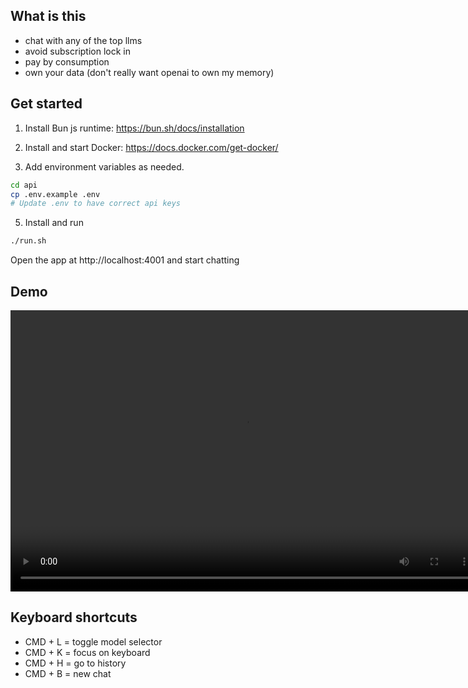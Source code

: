 ## What is this

- chat with any of the top llms
- avoid subscription lock in
- pay by consumption
- own your data (don't really want openai to own my memory)

## Get started

1. Install Bun js runtime: https://bun.sh/docs/installation
2. Install and start Docker: https://docs.docker.com/get-docker/

3. Add environment variables as needed.

```bash
cd api
cp .env.example .env
# Update .env to have correct api keys
```

5. Install and run

```bash
./run.sh
```

Open the app at http://localhost:4001 and start chatting

## Demo

<video width="750" height="450" controls>
  <source src="./demo.mp4" type="video/mp4" />
  Your browser does not support the video tag.
</video>

## Keyboard shortcuts

- CMD + L = toggle model selector
- CMD + K = focus on keyboard
- CMD + H = go to history
- CMD + B = new chat
